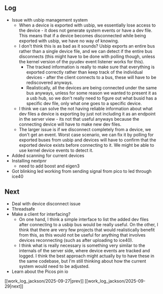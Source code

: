 ## Log
- Issue with usbip management system
	- When a device is exported with usbip, we essentially lose access to the device - it does not generate system events or have a dev file. This means that if a device becomes disconnected while being exported with usbip, we have no way of knowing. 
	- I don't think this is as bad as it sounds? Usbip exports an entire bus rather than a single device file, and we can detect if the entire bus disconnects (this might have to be done with polling though, unless the kernel version of the pyudev event listener works for this).
		- The tracked information is really to make sure that everything is exported correctly rather than keep track of the individual devices - after the client connects to a bus, these will have to be rediscovered anyways. 
		- Realistically, all the devices are being connected under the same bus anyways, unless for some reason we wanted to present it as a usb hub, so we don't really need to figure out what busid has a specific dev file, only what one goes to a specific device.
	- I think we can solve the not having reliable information about what dev files a device is exporting by just not including it as an endpoint in the server view - its not that useful anyways because the connecting device will have to make new dev files. 
	- The larger issue is if we disconnect completely from a device, we don't get an event. Worst case scenario, we can fix it by polling for exported buses from usbip and devices will have to confirm that the exported device exists before connecting to it. We might be able to use kernel device events to detect it. 
- Added scanning for current devices
- Installing nextpnr
	- need to add boost and eigen3
- Got blinking led working from sending signal from pico to led through ice40
## Next
- Deal with device disconnect issue
- Threadsafe
- Make a client for interfacing?
	- On one hand, I think a simple interface to list the added dev files after connecting to a usbip bus would be really useful. On the other, I think that there are very few projects that would realistically benefit from this, as this would not be useful for anything that involves devices reconnecting (such as after uploading to ice40). 
	- I think what is really necessary is something very similar to the internals of the server side, where device events are tracked and logged. I think the best approach might actually by to have these in the same codebase, but I'm still thinking about how the current system would need to be adjusted. 
- Learn about the Picos pin io

[[work_log_jackson/2025-09-27|prev]] [[work_log_jackson/2025-09-29|next]]
